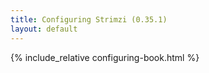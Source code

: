```yaml
---
title: Configuring Strimzi (0.35.1)
layout: default
---
```


{% include_relative configuring-book.html %}
